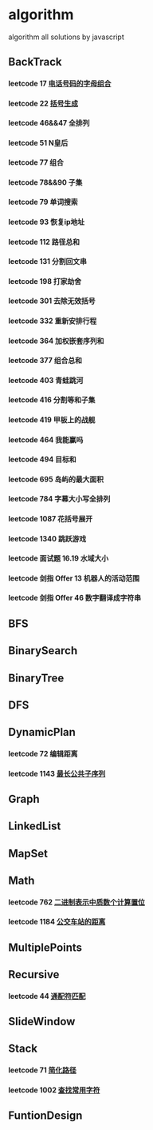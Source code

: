 # algorithm
algorithm all solutions by javascript
## BackTrack
 #### leetcode 17 [电话号码的字母组合](https://github.com/supeng123/algorithm/blob/main/BackTrack/leetcode17%20Letter%20Combination%20of%20Phone%20Number.js)
 #### leetcode 22 [括号生成](https://github.com/supeng123/algorithm/blob/main/BackTrack/leetcode22%20Generate%20Parentheses.js)
 #### leetcode 46&&47 全排列
 #### leetcode 51 N皇后
 #### leetcode 77 组合
 #### leetcode 78&&90 子集
 #### leetcode 79 单词搜索 
 #### leetcode 93 恢复ip地址 
 #### leetcode 112 路径总和
 #### leetcode 131 分割回文串
 #### leetcode 198 打家劫舍
 #### leetcode 301 去除无效括号
 #### leetcode 332 重新安排行程
 #### leetcode 364 加权嵌套序列和
 #### leetcode 377 组合总和
 #### leetcode 403 青蛙跳河
 #### leetcode 416 分割等和子集
 #### leetcode 419 甲板上的战舰
 #### leetcode 464 我能赢吗
 #### leetcode 494 目标和 
 #### leetcode 695 岛屿的最大面积
 #### leetcode 784 字幕大小写全排列
 #### leetcode 1087 花括号展开
 #### leetcode 1340 跳跃游戏
 #### leetcode 面试题 16.19 水域大小
 #### leetcode 剑指 Offer 13 机器人的活动范围
 #### leetcode 剑指 Offer 46 数字翻译成字符串
## BFS
## BinarySearch
## BinaryTree
## DFS
## DynamicPlan
#### leetcode 72 编辑距离
#### leetcode 1143 [最长公共子序列](https://github.com/supeng123/algorithm/blob/main/DynamicPlan/leetcode1143%20Longest%20Common%20Sequence.js)
## Graph
## LinkedList
## MapSet
## Math
#### leetcode 762 [二进制表示中质数个计算置位](https://github.com/supeng123/algorithm/blob/main/Math/leetcode762%20Count%20Prime%20Set%20Bits.js)
#### leetcode 1184 [公交车站的距离](https://github.com/supeng123/algorithm/blob/main/Math/leetcode1184%20Distance%20Between%20Bus%20Stops.js)
## MultiplePoints
## Recursive
#### leetcode 44 [通配符匹配](https://github.com/supeng123/algorithm/blob/main/Recursive/leetcode44%20isMatch.js)
## SlideWindow
## Stack
#### leetcode 71 [简化路径]()
#### leetcode 1002 [查找常用字符](https://github.com/supeng123/algorithm/blob/main/Stack/leetcode1002%20common%20char.js)
## FuntionDesign
